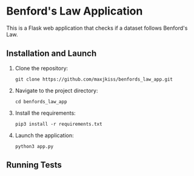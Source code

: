 # Benford's Law Application

This is a Flask web application that checks if a dataset follows Benford's Law.

## Installation and Launch

1. Clone the repository:

   ```git clone https://github.com/maxjkiss/benfords_law_app.git```
2. Navigate to the project directory:

   ```cd benfords_law_app```
  
3. Install the requirements:

   ```pip3 install -r requirements.txt```
  
4. Launch the application:

   ```python3 app.py```

## Running Tests
